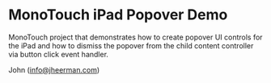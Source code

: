MonoTouch iPad Popover Demo
=============================
MonoTouch project that demonstrates how to create popover UI controls
for the iPad and how to dismiss the popover from the child content controller via 
button click event handler.

John (info@jheerman.com)
